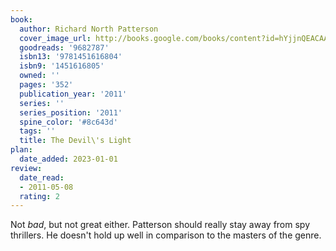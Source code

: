 ```yaml
---
book:
  author: Richard North Patterson
  cover_image_url: http://books.google.com/books/content?id=hYjjnQEACAAJ&printsec=frontcover&img=1&zoom=1&source=gbs_api
  goodreads: '9682787'
  isbn13: '9781451616804'
  isbn9: '1451616805'
  owned: ''
  pages: '352'
  publication_year: '2011'
  series: ''
  series_position: '2011'
  spine_color: '#8c643d'
  tags: ''
  title: The Devil\'s Light
plan:
  date_added: 2023-01-01
review:
  date_read:
  - 2011-05-08
  rating: 2
---
```


Not <i>bad</i>, but not great either.  Patterson should really stay away from spy thrillers.  He doesn't hold up well in comparison to the masters of the genre.
